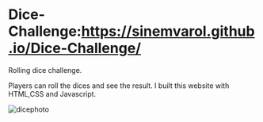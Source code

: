 

# Dice-Challenge:https://sinemvarol.github.io/Dice-Challenge/
Rolling dice challenge.

Players can roll the dices and see the result.
I built this website with HTML,CSS and Javascript.

![dicephoto](https://user-images.githubusercontent.com/90522558/136297674-26ec6d96-f2d6-4cd1-b8d8-19198bad3de0.jpg)


